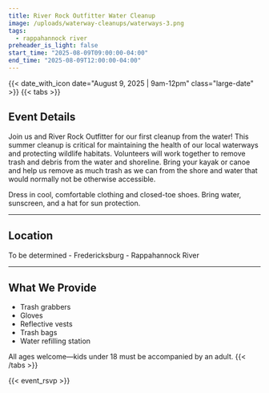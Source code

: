 ```yaml
---
title: River Rock Outfitter Water Cleanup
image: /uploads/waterway-cleanups/waterways-3.png
tags:
  - rappahannock river
preheader_is_light: false
start_time: "2025-08-09T09:00:00-04:00"
end_time: "2025-08-09T12:00:00-04:00"
---
```


{{< date_with_icon date="August 9, 2025 | 9am-12pm" class="large-date" >}}
{{< tabs >}}
## Event Details

Join us and River Rock Outfitter for our first cleanup from the water! This summer cleanup is critical for maintaining the health of our local waterways and protecting wildlife habitats. Volunteers will work together to remove trash and debris from the water and shoreline. Bring your kayak or canoe and help us remove as much trash as we can from the shore and water that would normally not be otherwise accessible. 

Dress in cool, comfortable clothing and closed-toe shoes. Bring water, sunscreen, and a hat for sun protection.

---
## Location

To be determined - Fredericksburg - Rappahannock River

---
## What We Provide

- Trash grabbers
- Gloves
- Reflective vests
- Trash bags
- Water refilling station

All ages welcome—kids under 18 must be accompanied by an adult.
{{< /tabs >}}

{{< event_rsvp >}}